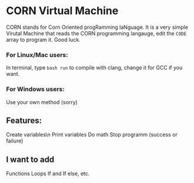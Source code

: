 # CORN Virtual Machine
CORN stands for Corn Oriented progRamming laNguage. It is a very simple Virutal Machine that reads the CORN programming langauge, edit the `CODE` array to program it. Good luck.

### For Linux/Mac users:
In terminal, type `bash run` to compile with clang, change it for GCC if you want.

### For Windows users:
Use your own method (sorry)

## Features:
Create variables\n
Print variables
Do math
Stop programm (success or failure)

## I want to add
Functions
Loops
If and If else, etc.
